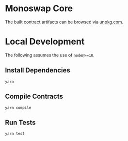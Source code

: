 # Monoswap Core

The built contract artifacts can be browsed via [unpkg.com](https://unpkg.com/browse/@monoswap-net/core@latest/).

# Local Development

The following assumes the use of `node@>=10`.

## Install Dependencies

`yarn`

## Compile Contracts

`yarn compile`

## Run Tests

`yarn test`
